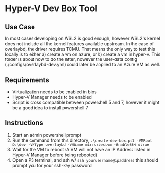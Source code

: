 # Hyper-V Dev Box Tool

## Use Case

In most cases developing on WSL2 is good enough, however WSL2's kernel does not include all the kernel features available upstream. In the case of overlaybd, the driver requires TCMU. That means the only way 
to test this locally is to either a) create a vm on azure, or b) create a vm in hyper-v. This folder is about how to do the latter, however the user-data config (./configs/overlaybd-dev.yml) could later be applied
to an Azure VM as well.

## Requirements

- Virtualization needs to be enabled in bios
- Hyper-V Manager needs to be enabled
- Script is cross compatible between powershell 5 and 7, however it might be a good idea to install powershell 7

## Instructions 

1) Start an admin powershell prompt
2) Run the command from this directory, `.\create-dev-box.ps1 -VMRoot D:\dev -VMType overlaybd -VMName mirrortestvm -EnableSSH $true`
3) Wait for the VM to reboot (A VM will not have an IP Address listed in Hyper-V Manager before being rebooted)
4) Open a PS terminal, and ssh w/ `ssh yourusername@ipaddress` this should prompt you for your ssh-key password
